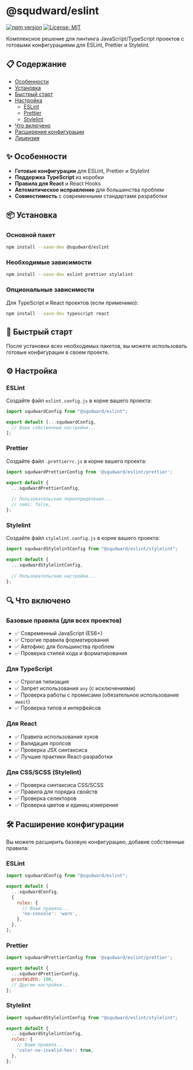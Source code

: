 # @squdward/eslint

[![npm version](https://img.shields.io/npm/v/@squdward/eslint.svg)](https://www.npmjs.com/package/@squdward/eslint)
[![License: MIT](https://img.shields.io/badge/License-MIT-blue.svg)](https://opensource.org/licenses/MIT)

Комплексное решение для линтинга JavaScript/TypeScript проектов с готовыми конфигурациями для ESLint, Prettier и Stylelint.

## 📋 Содержание

- [Особенности](#особенности)
- [Установка](#установка)
- [Быстрый старт](#быстрый-старт)
- [Настройка](#настройка)
  - [ESLint](#eslint)
  - [Prettier](#prettier)
  - [Stylelint](#stylelint)
- [Что включено](#что-включено)
- [Расширение конфигурации](#расширение-конфигурации)
- [Лицензия](#лицензия)

## ✨ Особенности

- **Готовые конфигурации** для ESLint, Prettier и Stylelint
- **Поддержка TypeScript** из коробки
- **Правила для React** и React Hooks
- **Автоматическое исправление** для большинства проблем
- **Совместимость** с современными стандартами разработки

## 📦 Установка

### Основной пакет

```bash
npm install --save-dev @squdward/eslint
```

### Необходимые зависимости

```bash
npm install --save-dev eslint prettier stylelint
```

### Опциональные зависимости

Для TypeScript и React проектов (если применимо):

```bash
npm install --save-dev typescript react
```

## 🚀 Быстрый старт

После установки всех необходимых пакетов, вы можете использовать готовые конфигурации в своем проекте.

## ⚙️ Настройка

### ESLint

Создайте файл `eslint.config.js` в корне вашего проекта:

```js
import squdwardConfig from "@squdward/eslint";

export default [...squdwardConfig, 
  // Ваши собственные настройки...
];
```

### Prettier

Создайте файл `.prettierrc.js` в корне вашего проекта:

```js
import squdwardPrettierConfig from '@squdward/eslint/prettier';

export default {
  ...squdwardPrettierConfig,
  
  // Пользовательские переопределения...
  // semi: false,
};
```

### Stylelint

Создайте файл `stylelint.config.js` в корне вашего проекта:

```js
import squdwardStylelintConfig from "@squdward/eslint/stylelint";

export default {
  ...squdwardStylelintConfig,
  
  // Пользовательские настройки...
};
```

## 🔍 Что включено

### Базовые правила (для всех проектов)

- ✅ Современный JavaScript (ES6+)
- ✅ Строгие правила форматирования
- ✅ Автофикс для большинства проблем
- ✅ Проверка стилей кода и форматирования

### Для TypeScript

- ✅ Строгая типизация
- ✅ Запрет использования `any` (с исключениями)
- ✅ Проверка работы с промисами (обязательное использование `await`)
- ✅ Проверка типов и интерфейсов

### Для React

- ✅ Правила использования хуков
- ✅ Валидация пропсов
- ✅ Проверка JSX синтаксиса
- ✅ Лучшие практики React-разработки

### Для CSS/SCSS (Stylelint)

- ✅ Проверка синтаксиса CSS/SCSS
- ✅ Правила для порядка свойств
- ✅ Проверка селекторов
- ✅ Проверка цветов и единиц измерения

## 🛠 Расширение конфигурации

Вы можете расширить базовую конфигурацию, добавив собственные правила:

### ESLint

```js
import squdwardConfig from "@squdward/eslint";

export default [
  ...squdwardConfig,
  {
    rules: {
      // Ваши правила...
      'no-console': 'warn',
    },
  },
];
```

### Prettier

```js
import squdwardPrettierConfig from '@squdward/eslint/prettier';

export default {
  ...squdwardPrettierConfig,
  printWidth: 100,
  // Другие настройки...
};
```

### Stylelint

```js
import squdwardStylelintConfig from "@squdward/eslint/stylelint";

export default {
  ...squdwardStylelintConfig,
  rules: {
    // Ваши правила...
    'color-no-invalid-hex': true,
  },
};
```